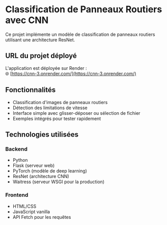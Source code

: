 # Classification de Panneaux Routiers avec CNN

Ce projet implémente un modèle de classification de panneaux routiers utilisant une architecture ResNet.

## URL du projet déployé

L'application est déployée sur Render :  
🌐 [https://cnn-3.onrender.com/](https://cnn-3.onrender.com/)

## Fonctionnalités

- Classification d'images de panneaux routiers
- Détection des limitations de vitesse
- Interface simple avec glisser-déposer ou sélection de fichier
- Exemples intégrés pour tester rapidement

## Technologies utilisées

### Backend

- Python
- Flask (serveur web)
- PyTorch (modèle de deep learning)
- ResNet (architecture CNN)
- Waitress (serveur WSGI pour la production)

### Frontend

- HTML/CSS
- JavaScript vanilla
- API Fetch pour les requêtes
